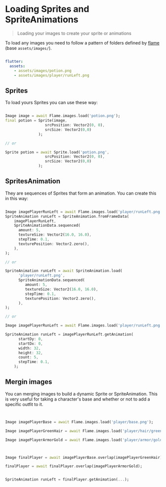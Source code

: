 # Loading Sprites and SpriteAnimations

> Loading your images to create your sprite or animations

To load any images you need to follow a pattern of folders defined by [flame](https://docs.flame-engine.org/1.0.0-releasecandidate.16/images.html#images) (base `assets/images/`).

```yaml

flutter:
  assets:
    - assets/images/potion.png
    - assets/images/player/runLeft.png
```

## Sprites

To load yours Sprites you can use these way:

```dart

Image image = await Flame.images.load('potion.png');
final potion = Sprite(image,
                  srcPosition: Vector2(0, 0),
                  srcSize: Vector2(0,0)
               );

// or

Sprite potion = await Sprite.load('potion.png',
                  srcPosition: Vector2(0, 0),
                  srcSize: Vector2(0,0)
               );

```

## SpritesAnimation

They are sequences of Sprites that form an animation. You can create this in this way:

```dart

Image imagePlayerRunLeft = await Flame.images.load('player/runLeft.png');
SpriteAnimation runLeft = SpriteAnimation.fromFrameData(
    imagePlayerRunLeft,
    SpriteAnimationData.sequenced(
      amount: 5,
      textureSize: Vector2(16.0, 16.0),
      stepTime: 0.1,
      texturePosition: Vector2.zero(),
    ),
);

// or

SpriteAnimation runLeft = await SpriteAnimation.load(
      'player/runLeft.png',
      SpriteAnimationData.sequenced(
         amount: 5,
         textureSize: Vector2(16.0, 16.0),
         stepTime: 0.1,
         texturePosition: Vector2.zero(),
      ),
);

// or

Image imagePlayerRunLeft = await Flame.images.load('player/runLeft.png');

SpriteAnimation runLeft = imagePlayerRunLeft.getAnimation(
      startDy: 0,
      startDx: 0,
      width: 32,
      height: 32,
      count: 5,
      stepTime: 0.1,
    );

```


## Mergin images

You can merging images to build a dynamic Sprite or SpriteAnimation.
This is very useful for taking a character's base and whether or not to add a specific outfit to it.

```dart


Image imagePlayerBase = await Flame.images.load('player/base.png');

Image imagePlayerGreenHair = await Flame.images.load('player/hair/green.png');

Image imagePlayerArmorGold = await Flame.images.load('player/armor/gold.png');



Image finalPlayer = await imagePlayerBase.overlap(imagePlayerGreenHair);

finalPlayer = await finalPlayer.overlap(imagePlayerArmorGold);


SpriteAnimation runLeft = finalPlayer.getAnimation(...);

```